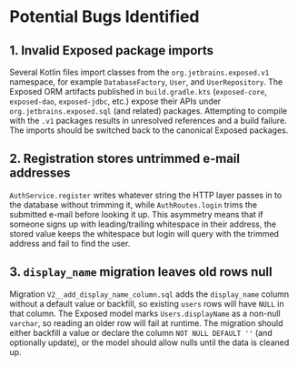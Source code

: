 # Potential Bugs Identified

## 1. Invalid Exposed package imports
Several Kotlin files import classes from the `org.jetbrains.exposed.v1` namespace, for example `DatabaseFactory`, `User`, and `UserRepository`. The Exposed ORM artifacts published in `build.gradle.kts` (`exposed-core`, `exposed-dao`, `exposed-jdbc`, etc.) expose their APIs under `org.jetbrains.exposed.sql` (and related) packages. Attempting to compile with the `.v1` packages results in unresolved references and a build failure. The imports should be switched back to the canonical Exposed packages.

## 2. Registration stores untrimmed e-mail addresses
`AuthService.register` writes whatever string the HTTP layer passes in to the database without trimming it, while `AuthRoutes.login` trims the submitted e-mail before looking it up. This asymmetry means that if someone signs up with leading/trailing whitespace in their address, the stored value keeps the whitespace but login will query with the trimmed address and fail to find the user.

## 3. `display_name` migration leaves old rows null
Migration `V2__add_display_name_column.sql` adds the `display_name` column without a default value or backfill, so existing `users` rows will have `NULL` in that column. The Exposed model marks `Users.displayName` as a non-null `varchar`, so reading an older row will fail at runtime. The migration should either backfill a value or declare the column `NOT NULL DEFAULT ''` (and optionally update), or the model should allow nulls until the data is cleaned up.
